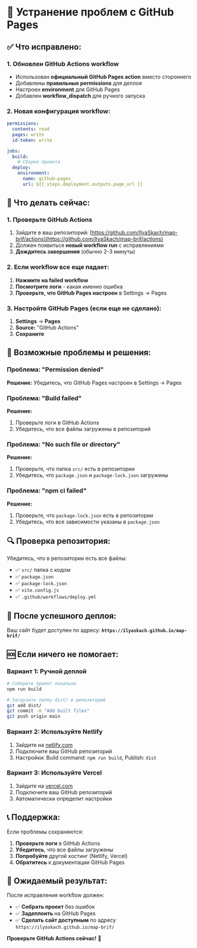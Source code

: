 # 🔧 Устранение проблем с GitHub Pages

## ✅ Что исправлено:

### 1. **Обновлен GitHub Actions workflow**

- Использован **официальный GitHub Pages action** вместо стороннего
- Добавлены **правильные permissions** для деплоя
- Настроен **environment** для GitHub Pages
- Добавлен **workflow_dispatch** для ручного запуска

### 2. **Новая конфигурация workflow:**

```yaml
permissions:
  contents: read
  pages: write
  id-token: write

jobs:
  build:
    # Сборка проекта
  deploy:
    environment:
      name: github-pages
      url: ${{ steps.deployment.outputs.page_url }}
```

## 🚀 Что делать сейчас:

### 1. **Проверьте GitHub Actions**

1. Зайдите в ваш репозиторий: [https://github.com/IlyaSkach/map-brif/actions](https://github.com/IlyaSkach/map-brif/actions)
2. Должен появиться **новый workflow run** с исправлениями
3. **Дождитесь завершения** (обычно 2-3 минуты)

### 2. **Если workflow все еще падает:**

1. **Нажмите на failed workflow**
2. **Посмотрите логи** - какая именно ошибка
3. **Проверьте, что GitHub Pages настроен** в Settings → Pages

### 3. **Настройте GitHub Pages (если еще не сделано):**

1. **Settings** → **Pages**
2. **Source:** "GitHub Actions"
3. **Сохраните**

## 🐛 Возможные проблемы и решения:

### Проблема: "Permission denied"

**Решение:** Убедитесь, что GitHub Pages настроен в Settings → Pages

### Проблема: "Build failed"

**Решение:**

1. Проверьте логи в GitHub Actions
2. Убедитесь, что все файлы загружены в репозиторий

### Проблема: "No such file or directory"

**Решение:**

1. Проверьте, что папка `src/` есть в репозитории
2. Убедитесь, что `package.json` и `package-lock.json` загружены

### Проблема: "npm ci failed"

**Решение:**

1. Проверьте, что `package-lock.json` есть в репозитории
2. Убедитесь, что все зависимости указаны в `package.json`

## 🔍 Проверка репозитория:

Убедитесь, что в репозитории есть все файлы:

- ✅ `src/` папка с кодом
- ✅ `package.json`
- ✅ `package-lock.json`
- ✅ `vite.config.js`
- ✅ `.github/workflows/deploy.yml`

## 📱 После успешного деплоя:

Ваш сайт будет доступен по адресу:
**`https://ilyaskach.github.io/map-brif/`**

## 🆘 Если ничего не помогает:

### Вариант 1: Ручной деплой

```bash
# Соберите проект локально
npm run build

# Загрузите папку dist/ в репозиторий
git add dist/
git commit -m "Add built files"
git push origin main
```

### Вариант 2: Используйте Netlify

1. Зайдите на [netlify.com](https://netlify.com)
2. Подключите ваш GitHub репозиторий
3. Настройки: Build command: `npm run build`, Publish: `dist`

### Вариант 3: Используйте Vercel

1. Зайдите на [vercel.com](https://vercel.com)
2. Подключите ваш GitHub репозиторий
3. Автоматически определит настройки

## 📞 Поддержка:

Если проблемы сохраняются:

1. **Проверьте логи** в GitHub Actions
2. **Убедитесь**, что все файлы загружены
3. **Попробуйте** другой хостинг (Netlify, Vercel)
4. **Обратитесь** к документации GitHub Pages

## 🎯 Ожидаемый результат:

После исправления workflow должен:

- ✅ **Собрать проект** без ошибок
- ✅ **Задеплоить** на GitHub Pages
- ✅ **Сделать сайт доступным** по адресу `https://ilyaskach.github.io/map-brif/`

**Проверьте GitHub Actions сейчас!** 🚀
